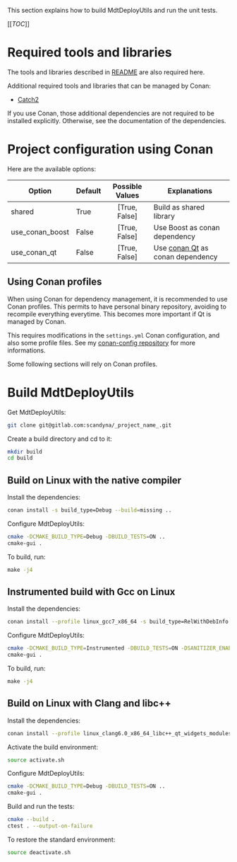 
This section explains how to build MdtDeployUtils
and run the unit tests.

[[_TOC_]]

# Required tools and libraries

The tools and libraries described in [README](README.md)
are also required here.

Additional required tools and libraries that can be managed by Conan:
 - [Catch2](https://github.com/catchorg/Catch2)

If you use Conan, those additional dependencies are not required to be installed explicitly.
Otherwise, see the documentation of the dependencies.

# Project configuration using Conan

Here are the available options:

| Option           | Default | Possible Values  | Explanations |
| -----------------|:------- |:----------------:|--------------|
| shared           | True    |  [True, False]   | Build as shared library |
| use_conan_boost  | False   |  [True, False]   | Use Boost as conan dependency |
| use_conan_qt     | False   |  [True, False]   | Use [conan Qt](https://github.com/bincrafters/conan-qt) as conan dependency |

## Using Conan profiles

When using Conan for dependency management,
it is recommended to use Conan profiles.
This permits to have personal binary repository,
avoiding to recompile everything everytime.
This becomes more important if Qt is managed by Conan.

This requires modifications in the `settings.yml` Conan configuration,
and also some profile files.
See my [conan-config repository](https://gitlab.com/scandyna/conan-config) for more informations.

Some following sections will rely on Conan profiles.

# Build MdtDeployUtils

Get MdtDeployUtils:
```bash
git clone git@gitlab.com:scandyna/_project_name_.git
```

Create a build directory and cd to it:
```bash
mkdir build
cd build
```

## Build on Linux with the native compiler

Install the dependencies:
```bash
conan install -s build_type=Debug --build=missing ..
```

Configure MdtDeployUtils:
```bash
cmake -DCMAKE_BUILD_TYPE=Debug -DBUILD_TESTS=ON ..
cmake-gui .
```

To build, run:
```cmd
make -j4
```

## Instrumented build with Gcc on Linux

Install the dependencies:
```bash
conan install --profile linux_gcc7_x86_64 -s build_type=RelWithDebInfo --build=missing ..
```

Configure MdtDeployUtils:
```bash
cmake -DCMAKE_BUILD_TYPE=Instrumented -DBUILD_TESTS=ON -DSANITIZER_ENABLE_ADDRESS=ON -DSANITIZER_ENABLE_UNDEFINED=ON ..
cmake-gui .
```

To build, run:
```cmd
make -j4
```

## Build on Linux with Clang and libc++

Install the dependencies:
```bash
conan install --profile linux_clang6.0_x86_64_libc++_qt_widgets_modules -s build_type=Debug -o MdtDeployUtils:use_conan_qt=True --build=missing ..
```

Activate the build environment:
```bash
source activate.sh
```

Configure MdtDeployUtils:
```bash
cmake -DCMAKE_BUILD_TYPE=Debug -DBUILD_TESTS=ON ..
cmake-gui .
```

Build and run the tests:
```bash
cmake --build .
ctest . --output-on-failure
```

To restore the standard environment:
```bash
source deactivate.sh
```
